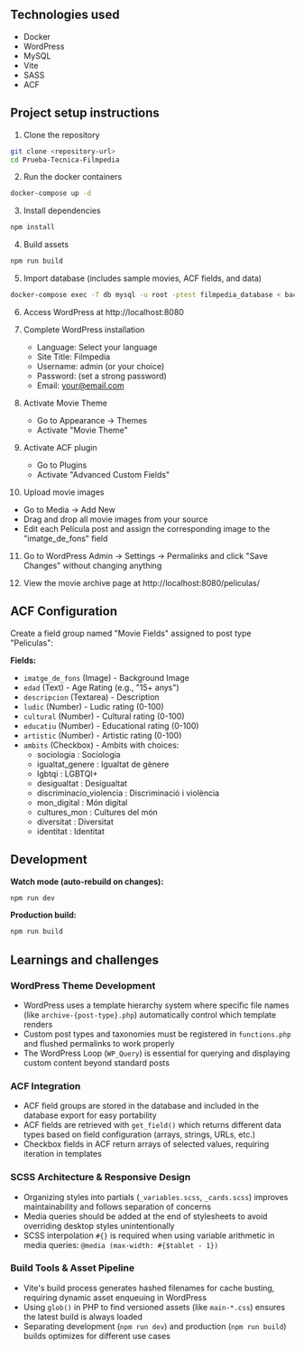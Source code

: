 ## Technologies used

- Docker
- WordPress
- MySQL
- Vite
- SASS
- ACF

## Project setup instructions

1. Clone the repository

```bash
git clone <repository-url>
cd Prueba-Tecnica-Filmpedia
```

2. Run the docker containers

```bash
docker-compose up -d
```

3. Install dependencies

```bash
npm install
```

4. Build assets

```bash
npm run build
```

5. Import database (includes sample movies, ACF fields, and data)

```bash
docker-compose exec -T db mysql -u root -ptest filmpedia_database < backup.sql
```

6. Access WordPress at http://localhost:8080

7. Complete WordPress installation

   - Language: Select your language
   - Site Title: Filmpedia
   - Username: admin (or your choice)
   - Password: (set a strong password)
   - Email: your@email.com

8. Activate Movie Theme

   - Go to Appearance → Themes
   - Activate "Movie Theme"

9. Activate ACF plugin

   - Go to Plugins
   - Activate "Advanced Custom Fields"

10. Upload movie images

- Go to Media → Add New
- Drag and drop all movie images from your source
- Edit each Película post and assign the corresponding image to the "imatge_de_fons" field

11. Go to WordPress Admin → Settings → Permalinks and click "Save Changes" without changing anything

12. View the movie archive page at http://localhost:8080/peliculas/

## ACF Configuration

Create a field group named "Movie Fields" assigned to post type "Peliculas":

**Fields:**

- `imatge_de_fons` (Image) - Background Image
- `edad` (Text) - Age Rating (e.g., "15+ anys")
- `descripcion` (Textarea) - Description
- `ludic` (Number) - Ludic rating (0-100)
- `cultural` (Number) - Cultural rating (0-100)
- `educatiu` (Number) - Educational rating (0-100)
- `artistic` (Number) - Artistic rating (0-100)
- `ambits` (Checkbox) - Ambits with choices:
  - sociologia : Sociologia
  - igualtat_genere : Igualtat de gènere
  - lgbtqi : LGBTQI+
  - desigualtat : Desigualtat
  - discriminacio_violencia : Discriminació i violència
  - mon_digital : Món digital
  - cultures_mon : Cultures del món
  - diversitat : Diversitat
  - identitat : Identitat

## Development

**Watch mode (auto-rebuild on changes):**

```bash
npm run dev
```

**Production build:**

```bash
npm run build
```

## Learnings and challenges

### WordPress Theme Development

- WordPress uses a template hierarchy system where specific file names (like `archive-{post-type}.php`) automatically control which template renders
- Custom post types and taxonomies must be registered in `functions.php` and flushed permalinks to work properly
- The WordPress Loop (`WP_Query`) is essential for querying and displaying custom content beyond standard posts

### ACF Integration

- ACF field groups are stored in the database and included in the database export for easy portability
- ACF fields are retrieved with `get_field()` which returns different data types based on field configuration (arrays, strings, URLs, etc.)
- Checkbox fields in ACF return arrays of selected values, requiring iteration in templates

### SCSS Architecture & Responsive Design

- Organizing styles into partials (`_variables.scss`, `_cards.scss`) improves maintainability and follows separation of concerns
- Media queries should be added at the end of stylesheets to avoid overriding desktop styles unintentionally
- SCSS interpolation `#{}` is required when using variable arithmetic in media queries: `@media (max-width: #{$tablet - 1})`

### Build Tools & Asset Pipeline

- Vite's build process generates hashed filenames for cache busting, requiring dynamic asset enqueuing in WordPress
- Using `glob()` in PHP to find versioned assets (like `main-*.css`) ensures the latest build is always loaded
- Separating development (`npm run dev`) and production (`npm run build`) builds optimizes for different use cases
